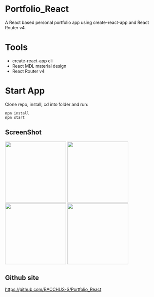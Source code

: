 # Portfolio_React
A React based personal portfolio app using create-react-app and React Router v4.

# Tools
* create-react-app cli
* React MDL material design
* React Router v4

# Start App
Clone repo, install, cd into folder and run:
```git
npm install
npm start
```

## ScreenShot
<div>
  <img width="200" src="https://user-images.githubusercontent.com/37185394/53308497-2cb16400-38e5-11e9-9597-130335ed54da.PNG"/>
<img width="200" src="https://user-images.githubusercontent.com/37185394/53308498-2d49fa80-38e5-11e9-9837-f2ed2ebcedcb.PNG"/>
<img width="200" src="https://user-images.githubusercontent.com/37185394/53308499-2d49fa80-38e5-11e9-8e8e-943d62ae85c5.PNG"/>
<img width="200" src="https://user-images.githubusercontent.com/37185394/53308500-2d49fa80-38e5-11e9-84ca-3bf3033661d7.PNG"/>
  </div>

## Github site
https://github.com/BACCHUS-S/Portfolio_React
